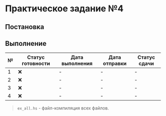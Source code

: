 # Практическое задание №4


## Постановка




## Выполнение


| № | Статус готовности | Дата выполнения | Дата отправки| Статус сдачи |
| --- | --- | --- | --- | --- |
| 1 | ❌ | - | - | - |
| 2 | ❌ | - | - | - |
| 3 | ❌ | - | - | - |
| 4 | ❌ | - | - | - |

> `ex_all.hs` - файл-компиляция всех файлов.
